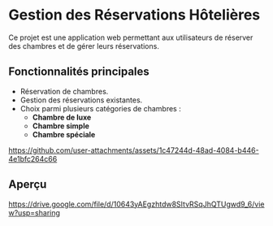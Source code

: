 # Gestion des Réservations Hôtelières

Ce projet est une application web permettant aux utilisateurs de réserver des chambres et de gérer leurs réservations.  

## Fonctionnalités principales

- Réservation de chambres.
- Gestion des réservations existantes.
- Choix parmi plusieurs catégories de chambres :
  - **Chambre de luxe**
  - **Chambre simple**
  - **Chambre spéciale**


https://github.com/user-attachments/assets/1c47244d-48ad-4084-b446-4e1bfc264c66




## Aperçu
https://drive.google.com/file/d/10643yAEgzhtdw8SItvRSqJhQTUgwd9_6/view?usp=sharing
